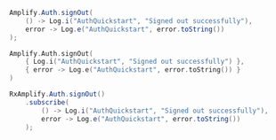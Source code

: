 <amplify-block-switcher>
 <amplify-block name="Java">

```java
Amplify.Auth.signOut(
    () -> Log.i("AuthQuickstart", "Signed out successfully"),
    error -> Log.e("AuthQuickstart", error.toString())
);
```

 </amplify-block>
 <amplify-block name="Kotlin">

```kotlin
Amplify.Auth.signOut(
    { Log.i("AuthQuickstart", "Signed out successfully") },
    { error -> Log.e("AuthQuickstart", error.toString()) }
)
```

 </amplify-block>
  <amplify-block name="RxJava">

```java
RxAmplify.Auth.signOut()
    .subscribe(
        () -> Log.i("AuthQuickstart", "Signed out successfully"),
        error -> Log.e("AuthQuickstart", error.toString())
    );
```

 </amplify-block>
</amplify-block-switcher>
